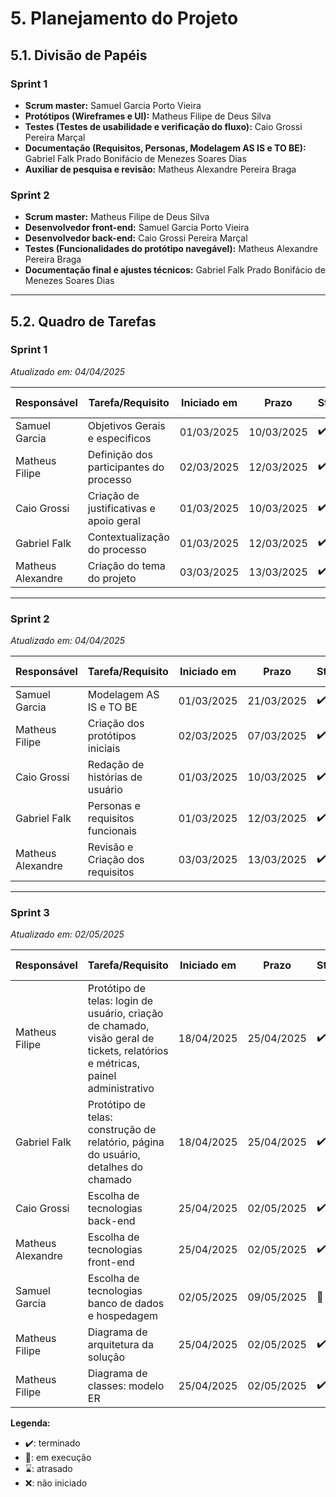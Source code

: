 # 5. Planejamento do Projeto

## 5.1. Divisão de Papéis

### Sprint 1  
- **Scrum master:** Samuel Garcia Porto Vieira   
- **Protótipos (Wireframes e UI):** Matheus Filipe de Deus Silva  
- **Testes (Testes de usabilidade e verificação do fluxo):** Caio Grossi Pereira Marçal  
- **Documentação (Requisitos, Personas, Modelagem AS IS e TO BE):** Gabriel Falk Prado Bonifácio de Menezes Soares Dias
- **Auxiliar de pesquisa e revisão:** Matheus Alexandre Pereira Braga  

### Sprint 2  
- **Scrum master:** Matheus Filipe de Deus Silva  
- **Desenvolvedor front-end:** Samuel Garcia Porto Vieira  
- **Desenvolvedor back-end:** Caio Grossi Pereira Marçal  
- **Testes (Funcionalidades do protótipo navegável):** Matheus Alexandre Pereira Braga  
- **Documentação final e ajustes técnicos:** Gabriel Falk Prado Bonifácio de Menezes Soares Dias  

---

## 5.2. Quadro de Tarefas

### Sprint 1  
*Atualizado em: 04/04/2025*

| Responsável                          | Tarefa/Requisito                          | Iniciado em | Prazo      | Status | Terminado em  |
|--------------------------------------|------------------------------------------|-------------|------------|--------|----------------|
| Samuel Garcia           | Objetivos Gerais e especificos           | 01/03/2025  | 10/03/2025 | ✔️     | 08/03/2025     |
| Matheus Filipe         | Definição dos participantes do processo  | 02/03/2025  | 12/03/2025 | ✔️     | 07/03/2025     |
| Caio Grossi           | Criação de justificativas e apoio geral  | 01/03/2025  | 10/03/2025 | ✔️     | 09/03/2025     |
| Gabriel Falk    | Contextualização do processo             | 01/03/2025  | 12/03/2025 | ✔️     | 10/03/2025     |
| Matheus Alexandre      | Criação do tema do projeto               | 03/03/2025  | 13/03/2025 | ✔️     | 07/03/2025     |

---

### Sprint 2  
*Atualizado em: 04/04/2025*

| Responsável                          | Tarefa/Requisito                          | Iniciado em | Prazo      | Status | Terminado em  |
|--------------------------------------|------------------------------------------|-------------|------------|--------|----------------|
| Samuel Garcia           | Modelagem AS IS e TO BE                  | 01/03/2025  | 21/03/2025 | ✔️     | 20/03/2025     |
| Matheus Filipe       | Criação dos protótipos iniciais          | 02/03/2025  | 07/03/2025 | ✔️     | 05/03/2025     |
| Caio Grossi           | Redação de histórias de usuário          | 01/03/2025  | 10/03/2025 | ✔️     | 09/03/2025     |
| Gabriel Falk    | Personas e requisitos funcionais         | 01/03/2025  | 12/03/2025 | ✔️     | 10/03/2025     |
| Matheus Alexandre      | Revisão e Criação dos requisitos         | 03/03/2025  | 13/03/2025 | ✔️     | 13/03/2025     |
---

### Sprint 3  
*Atualizado em: 02/05/2025*

| Responsável                          | Tarefa/Requisito                          | Iniciado em | Prazo      | Status | Terminado em  |
|--------------------------------------|------------------------------------------|-------------|------------|--------|----------------|
| Matheus Filipe           | Protótipo de telas: login de usuário, criação de chamado, visão geral de tickets, relatórios e métricas, painel administrativo                 | 18/04/2025  | 25/04/2025 | ✔️     | 25/04/2025     |
| Gabriel Falk          | Protótipo de telas: construção de relatório, página do usuário, detalhes do chamado                 | 18/04/2025  | 25/04/2025 | ✔️     | 25/04/2025     |
| Caio Grossi          | Escolha de tecnologias back-end                 | 25/04/2025  | 02/05/2025 | ✔️     | 02/05/2025     |
| Matheus Alexandre          | Escolha de tecnologias front-end                 | 25/04/2025  | 02/05/2025 | ✔️     | 02/05/2025     |
| Samuel Garcia          | Escolha de tecnologias banco de dados e hospedagem                 | 02/05/2025  | 09/05/2025 | 📝     | 09/05/2025     |
| Matheus Filipe          | Diagrama de arquitetura da solução                 | 25/04/2025  | 02/05/2025 | ✔️     | 02/05/2025     |
| Matheus Filipe          | Diagrama de classes: modelo ER                 | 25/04/2025  | 02/05/2025 | ✔️     | 02/05/2025     |



**Legenda:**
- ✔️: terminado  
- 📝: em execução  
- ⌛: atrasado  
- ❌: não iniciado  




